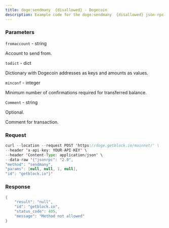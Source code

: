 ```yaml
---
title: doge:sendmany  {disallowed} - Dogecoin
description: Example code for the doge:sendmany  {disallowed} json-rpc method. Сomplete guide on how to use doge:sendmany  {disallowed} json-rpc in GetBlock.io Web3 documentation.
---
```


### Parameters


`fromaccount` - string

Account to send from.

`todict` - dict

Dictionary with Dogecoin addresses as keys and amounts as values.

`minconf` - integer

Minimum number of confirmations required for transferred balance.

`Comment` - string

Optional.

Comment for transaction.

### Request

``` java
curl --location --request POST 'https://doge.getblock.io/mainnet/' \
--header 'x-api-key: YOUR-API-KEY' \
--header 'Content-Type: application/json' \
--data-raw '{"jsonrpc": "2.0",
"method": "sendmany",
"params": [null, null, 1, null],
"id": "getblock.io"}'
```

###  Response

``` java
{
    "result": "null",
    "id": "getblock.io",
    "status_code": 405,
    "message": "Method not allowed"
}
```


